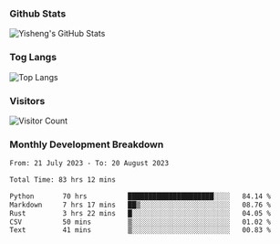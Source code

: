 ### Github Stats
![Yisheng's GitHub Stats](https://github-readme-stats-9qabuvhk1-gongyisheng.vercel.app/api?username=gongyisheng&count_private=true&show_icons=true)
### Tog Langs
![Top Langs](https://github-readme-stats-9qabuvhk1-gongyisheng.vercel.app/api/top-langs/?username=gongyisheng&layout=compact)
### Visitors
![Visitor Count](https://profile-counter.glitch.me/gongyisheng/count.svg)
### Monthly Development Breakdown
<!--START_SECTION:waka-->

```txt
From: 21 July 2023 - To: 20 August 2023

Total Time: 83 hrs 12 mins

Python       70 hrs          █████████████████████░░░░   84.14 %
Markdown     7 hrs 17 mins   ██▒░░░░░░░░░░░░░░░░░░░░░░   08.76 %
Rust         3 hrs 22 mins   █░░░░░░░░░░░░░░░░░░░░░░░░   04.05 %
CSV          50 mins         ▒░░░░░░░░░░░░░░░░░░░░░░░░   01.02 %
Text         41 mins         ▒░░░░░░░░░░░░░░░░░░░░░░░░   00.83 %
```

<!--END_SECTION:waka-->
